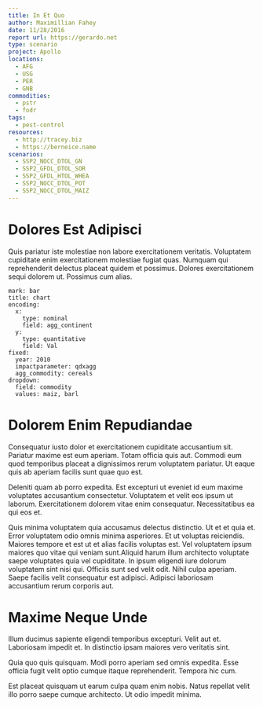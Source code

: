 ```yaml
---
title: In Et Quo
author: Maximillian Fahey
date: 11/28/2016
report url: https://gerardo.net
type: scenario
project: Apollo
locations:
  - AFG
  - USG
  - PER
  - GNB
commodities:
  - pstr
  - fodr
tags:
  - pest-control
resources:
  - http://tracey.biz
  - https://berneice.name
scenarios:
  - SSP2_NOCC_DTOL_GN
  - SSP2_GFDL_DTOL_SOR
  - SSP2_GFDL_HTOL_WHEA
  - SSP2_NOCC_DTOL_POT
  - SSP2_NOCC_DTOL_MAIZ
---
```

# Dolores Est Adipisci
Quis pariatur iste molestiae non labore exercitationem veritatis. Voluptatem cupiditate enim exercitationem molestiae fugiat quas. Numquam qui reprehenderit delectus placeat quidem et possimus. Dolores exercitationem sequi dolorem ut. Possimus cum alias.

```vis
mark: bar
title: chart
encoding:
  x:
    type: nominal
    field: agg_continent
  y:
    type: quantitative
    field: Val
fixed:
  year: 2010
  impactparameter: qdxagg
  agg_commodity: cereals
dropdown:
  field: commodity
  values: maiz, barl
```

# Dolorem Enim Repudiandae
Consequatur iusto dolor et exercitationem cupiditate accusantium sit. Pariatur maxime est eum aperiam. Totam officia quis aut. Commodi eum quod temporibus placeat a dignissimos rerum voluptatem pariatur. Ut eaque quis ab aperiam facilis sunt quae quo est.
 Deleniti quam ab porro expedita. Est excepturi ut eveniet id eum maxime voluptates accusantium consectetur. Voluptatem et velit eos ipsum ut laborum. Exercitationem dolorem vitae enim consequatur. Necessitatibus ea qui eos et.
 Quis minima voluptatem quia accusamus delectus distinctio. Ut et et quia et. Error voluptatem odio omnis minima asperiores. Et ut voluptas reiciendis. Maiores tempore et est ut et alias facilis voluptas est. Vel voluptatem ipsum maiores quo vitae qui veniam sunt.Aliquid harum illum architecto voluptate saepe voluptates quia vel cupiditate. In ipsum eligendi iure dolorum voluptatem sint nisi qui. Officiis sunt sed velit odit. Nihil culpa aperiam. Saepe facilis velit consequatur est adipisci. Adipisci laboriosam accusantium rerum corporis aut.

# Maxime Neque Unde
Illum ducimus sapiente eligendi temporibus excepturi. Velit aut et. Laboriosam impedit et. In distinctio ipsam maiores vero veritatis sint.
 Quia quo quis quisquam. Modi porro aperiam sed omnis expedita. Esse officia fugit velit optio cumque itaque reprehenderit. Tempora hic cum.
 Est placeat quisquam ut earum culpa quam enim nobis. Natus repellat velit illo porro saepe cumque architecto. Ut odio impedit minima.
